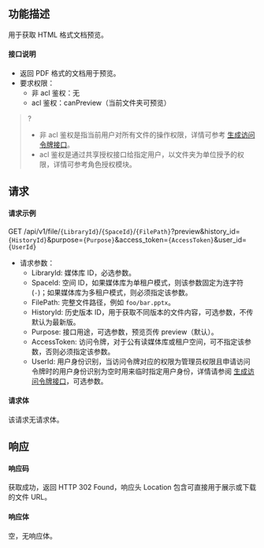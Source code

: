 ## 功能描述

用于获取 HTML 格式文档预览。

#### 接口说明

- 返回 PDF 格式的文档用于预览。
- 要求权限：
    - 非 acl 鉴权：无
    - acl 鉴权：canPreview（当前文件夹可预览）
>?
> - 非 acl 鉴权是指当前用户对所有文件的操作权限，详情可参考 [生成访问令牌接口](https://cloud.tencent.com/document/product/1339/71159)。
> - acl 鉴权是通过共享授权接口给指定用户，以文件夹为单位授予的权限，详情可参考角色授权模块。
> 

## 请求

#### 请求示例  

GET /api/v1/file/`{LibraryId}`/`{SpaceId}`/`{FilePath}`?preview&history_id=`{HistoryId}`&purpose=`{Purpose}`&access_token=`{AccessToken}`&user_id=`{UserId}`

- 请求参数：
    - LibraryId: 媒体库 ID，必选参数。
    - SpaceId: 空间 ID，如果媒体库为单租户模式，则该参数固定为连字符(`-`)；如果媒体库为多租户模式，则必须指定该参数。
    - FilePath: 完整文件路径，例如 `foo/bar.pptx`。
    - HistoryId: 历史版本 ID，用于获取不同版本的文件内容，可选参数，不传默认为最新版。
    - Purpose: 接口用途，可选参数，预览页传 preview（默认）。
    - AccessToken: 访问令牌，对于公有读媒体库或租户空间，可不指定该参数，否则必须指定该参数。
    - UserId: 用户身份识别，当访问令牌对应的权限为管理员权限且申请访问令牌时的用户身份识别为空时用来临时指定用户身份，详情请参阅 [生成访问令牌接口](https://cloud.tencent.com/document/product/1339/71159)，可选参数。

#### 请求体

该请求无请求体。

## 响应

#### 响应码

获取成功，返回 HTTP 302 Found，响应头 Location 包含可直接用于展示或下载的文件 URL。

#### 响应体

空，无响应体。
